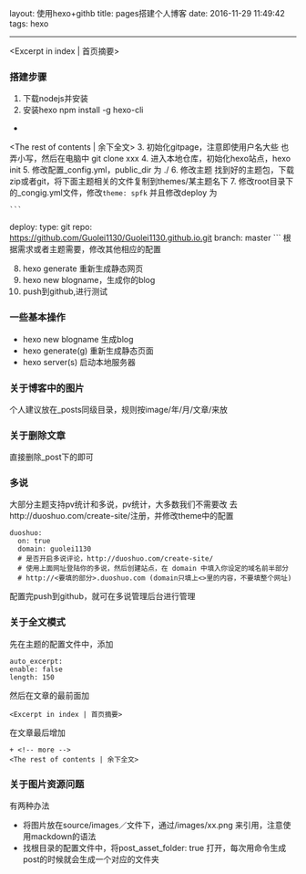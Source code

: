 layout: 使用hexo+githb
title: pages搭建个人博客
date: 2016-11-29 11:49:42
tags: hexo

---
<Excerpt in index | 首页摘要> 
### 搭建步骤

1. 下载nodejs并安装
2. 安装hexo npm install -g hexo-cli
+ <!-- more -->
<The rest of contents | 余下全文>
3. 初始化gitpage，注意即使用户名大些 也弄小写，然后在电脑中 git clone xxx
4. 进入本地仓库，初始化hexo站点，hexo init
5. 修改配置_config.yml，public_dir 为 ./
6. 修改主题 找到好的主题包，下载zip或者git，将下面主题相关的文件复制到themes/某主题名下
7. 修改root目录下的_congig.yml文件，修改```theme: spfk``` 并且修改deploy 为 
	
	```
deploy:
  type: git
  repo: https://github.com/Guolei1130/Guolei1130.github.io.git
  branch: master 
	``` 
根据需求或者主题需要，修改其他相应的配置

8. hexo generate 重新生成静态网页
9. hexo new blogname，生成你的blog
10. push到github,进行测试



### 一些基本操作

* hexo new blogname 生成blog
* hexo generate(g)  重新生成静态页面
* hexo server(s)  启动本地服务器

### 关于博客中的图片

个人建议放在_posts同级目录，规则按image/年/月/文章/来放

### 关于删除文章

直接删除_post下的即可



### 多说

大部分主题支持pv统计和多说，pv统计，大多数我们不需要改
去http://duoshuo.com/create-site/注册，并修改theme中的配置

```
duoshuo: 
  on: true
  domain: guolei1130
  # 是否开启多说评论，http://duoshuo.com/create-site/
  # 使用上面网址登陆你的多说，然后创建站点，在 domain 中填入你设定的域名前半部分
  # http://<要填的部分>.duoshuo.com (domain只填上<>里的内容，不要填整个网址)
```

配置完push到github，就可在多说管理后台进行管理

### 关于全文模式
先在主题的配置文件中，添加
```
auto_excerpt:
enable: false
length: 150
```

然后在文章的最前面加

```
<Excerpt in index | 首页摘要> 
```

在文章最后增加 

```
+ <!-- more -->
<The rest of contents | 余下全文>

```

### 关于图片资源问题

有两种办法

* 将图片放在source/images／文件下，通过/images/xx.png 来引用，注意使用mackdown的语法
* 找根目录的配置文件中，将post_asset_folder: true 打开，每次用命令生成post的时候就会生成一个对应的文件夹
